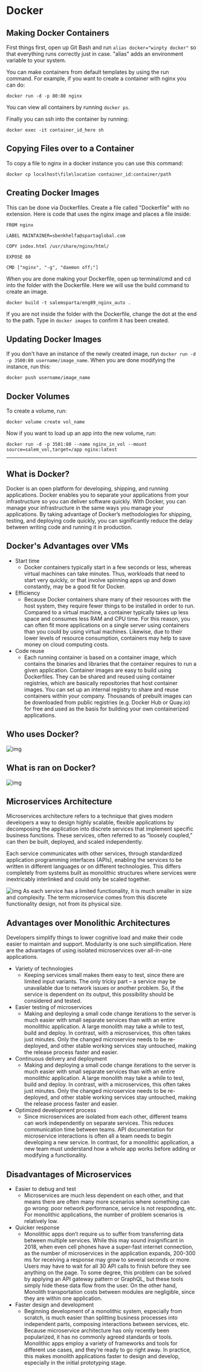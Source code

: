 # Docker
## Making Docker Containers
First things first, open up Git Bash and run `alias docker="winpty docker"` so that everything runs correctly just in case. "alias" adds an environment variable to your system.

You can make containers from default templates by using the run command. For example, if you want to create a container with nginx you can do:
```
docker run -d -p 80:80 nginx
```

You can view all containers by running `docker ps`.

Finally you can ssh into the container by running:
```
docker exec -it container_id_here sh
```

## Copying Files over to a Container
To copy a file to nginx in a docker instance you can use this command:
```
docker cp localhost\file\location container_id:container/path
```

## Creating Docker Images
This can be done via Dockerfiles. Create a file called "Dockerfile" with no extension. Here is code that uses the nginx image and places a file inside:
```
FROM nginx

LABEL MAINTAINER=sbenkhelfa@spartaglobal.com

COPY index.html /usr/share/nginx/html/

EXPOSE 80

CMD ["nginx", "-g", "daemon off;"]
```
When you are done making your Dockerfile, open up terminal/cmd and cd into the folder with the Dockerfile. Here we will use the build command to create an image. 
```
docker build -t salemsparta/eng89_nginx_auto .
```
If you are not inside the folder with the Dockerfile, change the dot at the end to the path. Type in `docker images` to confirm it has been created.

## Updating Docker Images
If you don't have an instance of the newly created image, run `docker run -d -p 3500:80 username/image_name`.
When you are done modifying the instance, run this:
```
docker push username/image_name
```

## Docker Volumes
To create a volume, run:
```
docker volume create vol_name
```
Now if you want to load up an app into the new volume, run:
```
docker run -d -p 3501:80 --name nginx_in_vol --mount source=salem_vol,target=/app nginx:latest
```

---

## What is Docker?
Docker is an open platform for developing, shipping, and running applications. Docker enables you to separate your applications from your infrastructure so you can deliver software quickly. With Docker, you can manage your infrastructure in the same ways you manage your applications. By taking advantage of Docker’s methodologies for shipping, testing, and deploying code quickly, you can significantly reduce the delay between writing code and running it in production.

## Docker's Advantages over VMs
- Start time
	- Docker containers typically start in a few seconds or less, whereas virtual machines can take minutes. Thus, workloads that need to start very quickly, or that involve spinning apps up and down constantly, may be a good fit for Docker.
- Efficiency
	- Because Docker containers share many of their resources with the host system, they require fewer things to be installed in order to run. Compared to a virtual machine, a container typically takes up less space and consumes less RAM and CPU time. For this reason, you can often fit more applications on a single server using containers than you could by using virtual machines. Likewise, due to their lower levels of resource consumption, containers may help to save money on cloud computing costs.
- Code reuse
	- Each running container is based on a container image, which contains the binaries and libraries that the container requires to run a given application. Container images are easy to build using Dockerfiles. They can be shared and reused using container registries, which are basically repositories that host container images. You can set up an internal registry to share and reuse containers within your company. Thousands of prebuilt images can be downloaded from public registries (e.g. Docker Hub or Quay.io) for free and used as the basis for building your own containerized applications.

## Who uses Docker?
![img](companies.jpg)

## What is ran on Docker?
![img](technologies.jpg)

## Microservices Architecture
Microservices architecture refers to a technique that gives modern developers a way to design highly scalable, flexible applications by decomposing the application into discrete services that implement specific business functions. These services, often referred to as “loosely coupled,” can then be built, deployed, and scaled independently.

Each service communicates with other services, through standardized application programming interfaces (APIs), enabling the services to be written in different languages or on different technologies. This differs completely from systems built as monolithic structures where services were inextricably interlinked and could only be scaled together.

![img](microservice.png)
As each service has a limited functionality, it is much smaller in size and complexity. The term microservice comes from this discrete functionality design, not from its physical size.

## Advantages over Monolithic Architectures
Developers simplify things to lower cognitive load and make their code easier to maintain and support. Modularity is one such simplification. Here are the advantages of using isolated microservices over all-in-one applications.
- Variety of technologies
	- Keeping services small makes them easy to test, since there are limited input variants. The only tricky part – a service may be unavailable due to network issues or another problem. So, if the service is dependent on its output, this possibility should be considered and tested.
- Easier testing of microservices
	- Making and deploying a small code change iterations to the server is much easier with small separate services than with an entire monolithic application. A large monolith may take a while to test, build and deploy. In contrast, with a microservices, this often takes just minutes. Only the changed microservice needs to be re-deployed, and other stable working services stay untouched, making the release process faster and easier.
- Continuous delivery and deployment
	- Making and deploying a small code change iterations to the server is much easier with small separate services than with an entire monolithic application. A large monolith may take a while to test, build and deploy. In contrast, with a microservices, this often takes just minutes. Only the changed microservice needs to be re-deployed, and other stable working services stay untouched, making the release process faster and easier.
- Optimized development process
	- Since microservices are isolated from each other, different teams can work independently on separate services. This reduces communication time between teams. API documentation for microservice interactions is often all a team needs to begin developing a new service. In contrast, for a monolithic application, a new team must understand how a whole app works before adding or modifying a functionality.

## Disadvantages of Microservices
- Easier to debug and test
	- Microservices are much less dependent on each other, and that means there are often many more scenarios where something can go wrong: poor network performance, service is not responding, etc. For monolithic applications, the number of problem scenarios is relatively low.
- Quicker response
	- Monolithic apps don’t require us to suffer from transferring data between multiple services. While this may sound insignificant in 2018, when even cell phones have a super-fast internet connection, as the number of microservices in the application expands, 200-300 ms for receiving a response may grow to several seconds or more. Users may have to wait for all 30 API calls to finish before they see anything on the page. To some degree, this problem can be solved by applying an API gateway pattern or GraphQL, but these tools simply hide these data flow from the user. On the other hand, Monolith transportation costs between modules are negligible, since they are within one application.
- Faster design and development
	- Beginning development of a monolithic system, especially from scratch, is much easier than splitting business processes into independent parts, composing interactions between services, etc. Because microservice architecture has only recently been popularized, it has no commonly agreed standards or tools. Monolithic apps employ a variety of frameworks and tools for different use cases, and they’re ready to go right away. In practice, this makes monolith applications faster to design and develop, especially in the initial prototyping stage.
